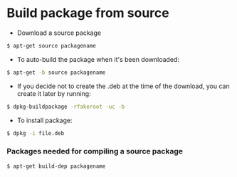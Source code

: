 # Build package from source

* Download a source package
```sh
$ apt-get source packagename
```

* To auto-build the package when it's been downloaded:
```sh
$ apt-get -b source packagename
```

* If you decide not to create the .deb at the time of the download, you can create it later by running:
```sh
$ dpkg-buildpackage -rfakeroot -uc -b
```

* To install package: 
```sh
$ dpkg -i file.deb
```

### Packages needed for compiling a source package
```sh
$ apt-get build-dep packagename
```

